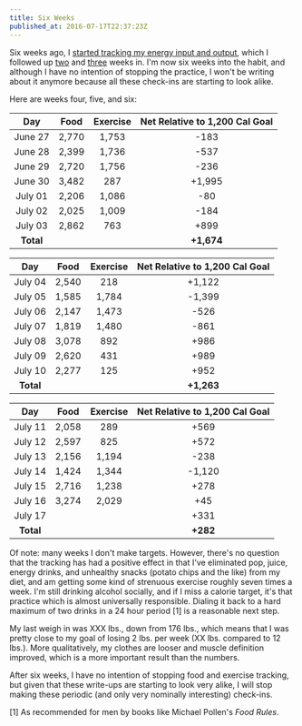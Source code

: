```yaml
---
title: Six Weeks
published_at: 2016-07-17T22:37:23Z
---
```


Six weeks ago, I [started tracking my energy input and
output](/fragments/one-week), which I followed up [two](/fragments/two-weeks)
and [three](/fragments/three-weeks) weeks in. I'm now six weeks into the habit,
and although I have no intention of stopping the practice, I won't be writing
about it anymore because all these check-ins are starting to look alike.

Here are weeks four, five, and six:

| Day       | Food    | Exercise | Net Relative to 1,200 Cal Goal |
| :-------: | :-----: | :------: | :----------------------------: |
| June 27   | 2,770   | 1,753    | -183                           |
| June 28   | 2,399   | 1,736    | -537                           |
| June 29   | 2,720   | 1,756    | -236                           |
| June 30   | 3,482   | 287      | +1,995                         |
| July 01   | 2,206   | 1,086    | -80                            |
| July 02   | 2,025   | 1,009    | -184                           |
| July 03   | 2,862   | 763      | +899                           |
| **Total** |         |          | **+1,674**                     |

| Day       | Food    | Exercise | Net Relative to 1,200 Cal Goal |
| :-------: | :-----: | :------: | :----------------------------: |
| July 04   | 2,540   | 218      | +1,122                         |
| July 05   | 1,585   | 1,784    | -1,399                         |
| July 06   | 2,147   | 1,473    | -526                           |
| July 07   | 1,819   | 1,480    | -861                           |
| July 08   | 3,078   | 892      | +986                           |
| July 09   | 2,620   | 431      | +989                           |
| July 10   | 2,277   | 125      | +952                           |
| **Total** |         |          | **+1,263**                     |

| Day       | Food    | Exercise | Net Relative to 1,200 Cal Goal |
| :-------: | :-----: | :------: | :----------------------------: |
| July 11   | 2,058   | 289      | +569                           |
| July 12   | 2,597   | 825      | +572                           |
| July 13   | 2,156   | 1,194    | -238                           |
| July 14   | 1,424   | 1,344    | -1,120                         |
| July 15   | 2,716   | 1,238    | +278                           |
| July 16   | 3,274   | 2,029    | +45                            |
| July 17   |    |     | +331                           |
| **Total** |         |          | **+282**                       |

Of note: many weeks I don't make targets. However, there's no question that the
tracking has had a positive effect in that I've eliminated pop, juice, energy
drinks, and unhealthy snacks (potato chips and the like) from my diet, and am
getting some kind of strenuous exercise roughly seven times a week. I'm still
drinking alcohol socially, and if I miss a calorie target, it's that practice
which is almost universally responsible. Dialing it back to a hard maximum of
two drinks in a 24 hour period [1] is a reasonable next step.

My last weigh in was XXX lbs., down from 176 lbs., which means that I was
pretty close to my goal of losing 2 lbs. per week (XX lbs. compared to 12
lbs.). More qualitatively, my clothes are looser and muscle definition
improved, which is a more important result than the numbers.

After six weeks, I have no intention of stopping food and exercise tracking,
but given that these write-ups are starting to look very alike, I will stop
making these periodic (and only very nominally interesting) check-ins.

[1] As recommended for men by books like Michael Pollen's _Food Rules_.
